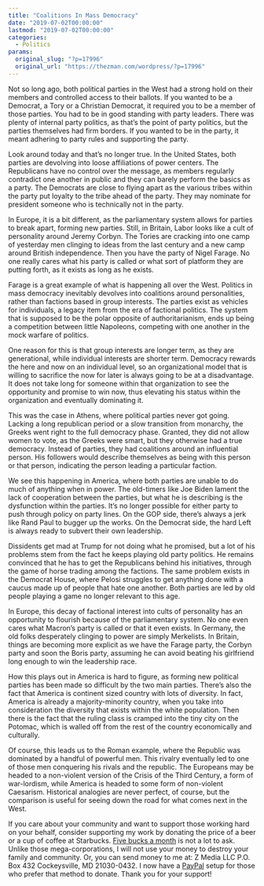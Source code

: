 ```yaml
---
title: "Coalitions In Mass Democracy"
date: "2019-07-02T00:00:00"
lastmod: "2019-07-02T00:00:00"
categories:
  - Politics
params:
  original_slug: "?p=17996"
  original_url: "https://thezman.com/wordpress/?p=17996"
---
```


Not so long ago, both political parties in the West had a strong hold on
their members and controlled access to their ballots. If you wanted to
be a Democrat, a Tory or a Christian Democrat, it required you to be a
member of those parties. You had to be in good standing with party
leaders. There was plenty of internal party politics, as that’s the
point of party politics, but the parties themselves had firm borders. If
you wanted to be in the party, it meant adhering to party rules and
supporting the party.

Look around today and that’s no longer true. In the United States, both
parties are devolving into loose affiliations of power centers. The
Republicans have no control over the message, as members regularly
contradict one another in public and they can barely perform the basics
as a party. The Democrats are close to flying apart as the various
tribes within the party put loyalty to the tribe ahead of the party.
They may nominate for president someone who is technically not in the
party.

In Europe, it is a bit different, as the parliamentary system allows for
parties to break apart, forming new parties. Still, in Britain, Labor
looks like a cult of personality around Jeremy Corbyn. The Tories are
cracking into one camp of yesterday men clinging to ideas from the last
century and a new camp around British independence. Then you have the
party of Nigel Farage. No one really cares what his party is called or
what sort of platform they are putting forth, as it exists as long as he
exists.

Farage is a great example of what is happening all over the West.
Politics in mass democracy inevitably devolves into coalitions around
personalities, rather than factions based in group interests. The
parties exist as vehicles for individuals, a legacy item from the era of
factional politics. The system that is supposed to be the polar opposite
of authoritarianism, ends up being a competition between little
Napoleons, competing with one another in the mock warfare of politics.

One reason for this is that group interests are longer term, as they are
generational, while individual interests are shorter term. Democracy
rewards the here and now on an individual level, so an organizational
model that is willing to sacrifice the now for later is always going to
be at a disadvantage. It does not take long for someone within that
organization to see the opportunity and promise to win now, thus
elevating his status within the organization and eventually dominating
it.

This was the case in Athens, where political parties never got going.
Lacking a long republican period or a slow transition from monarchy, the
Greeks went right to the full democracy phase. Granted, they did not
allow women to vote, as the Greeks were smart, but they otherwise had a
true democracy. Instead of parties, they had coalitions around an
influential person. His followers would describe themselves as being
with this person or that person, indicating the person leading a
particular faction.

We see this happening in America, where both parties are unable to do
much of anything when in power. The old-timers like Joe Biden lament the
lack of cooperation between the parties, but what he is describing is
the dysfunction within the parties. It’s no longer possible for either
party to push through policy on party lines. On the GOP side, there’s
always a jerk like Rand Paul to bugger up the works. On the Democrat
side, the hard Left is always ready to subvert their own leadership.

Dissidents get mad at Trump for not doing what he promised, but a lot of
his problems stem from the fact he keeps playing old party politics. He
remains convinced that he has to get the Republicans behind his
initiatives, through the game of horse trading among the factions. The
same problem exists in the Democrat House, where Pelosi struggles to get
anything done with a caucus made up of people that hate one another.
Both parties are led by old people playing a game no longer relevant to
this age.

In Europe, this decay of factional interest into cults of personality
has an opportunity to flourish because of the parliamentary system. No
one even cares what Macron’s party is called or that it even exists. In
Germany, the old folks desperately clinging to power are simply
Merkelists. In Britain, things are becoming more explicit as we have the
Farage party, the Corbyn party and soon the Boris party, assuming he can
avoid beating his girlfriend long enough to win the leadership race.

How this plays out in America is hard to figure, as forming new
political parties has been made so difficult by the two main parties.
There’s also the fact that America is continent sized country with lots
of diversity. In fact, America is already a majority-minority country,
when you take into consideration the diversity that exists within the
white population. Then there is the fact that the ruling class is
cramped into the tiny city on the Potomac, which is walled off from the
rest of the country economically and culturally.

Of course, this leads us to the Roman example, where the Republic was
dominated by a handful of powerful men. This rivalry eventually led to
one of those men conquering his rivals and the republic. The Europeans
may be headed to a non-violent version of the Crisis of the Third
Century, a form of war-lordism, while America is headed to some form of
non-violent Caesarism. Historical analogies are never perfect, of
course, but the comparison is useful for seeing down the road for what
comes next in the West.

If you care about your community and want to support those working hard
on your behalf, consider supporting my work by donating the price of a
beer or a cup of coffee at
Starbucks. <a href="https://www.subscribestar.com/the-z-blog"
rel="noopener noreferrer" target="_blank">Five bucks a month</a> is not
a lot to ask. Unlike those mega-corporations, I will not use your money
to destroy your family and community. Or, you can send money to me at: Z
Media LLC P.O. Box 432 Cockeysville, MD 21030-0432. I now have a <a
href="https://www.paypal.com/cgi-bin/webscr?cmd=_s-xclick&amp;hosted_button_id=UDAS2Q8JYA6CN&amp;source=url"
rel="noopener noreferrer" target="_blank">PayPal</a> setup for those who
prefer that method to donate. Thank you for your support!

